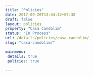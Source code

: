```yaml
---
title: "Policies"
date: 2017-09-26T13:44:12+05:30
draft: false
layout: policies
property: "Casa Candolim"
status: "In Process"
url: /details/policies/casa-candolim/
slug: "casa-candolim/"

mainmenu:
 details: true
 policies: true

---
```


